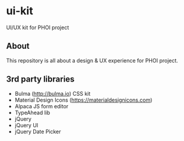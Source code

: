 # ui-kit
UI/UX kit for PHOI project

## About
This repository is all about a design & UX experience for PHOI project.

## 3rd party libraries

- Bulma (http://bulma.io) CSS kit
- Material Design Icons (https://materialdesignicons.com)
- Alpaca JS form editor
- TypeAhead lib
- jQuery
- jQuery UI
- jQuery Date Picker